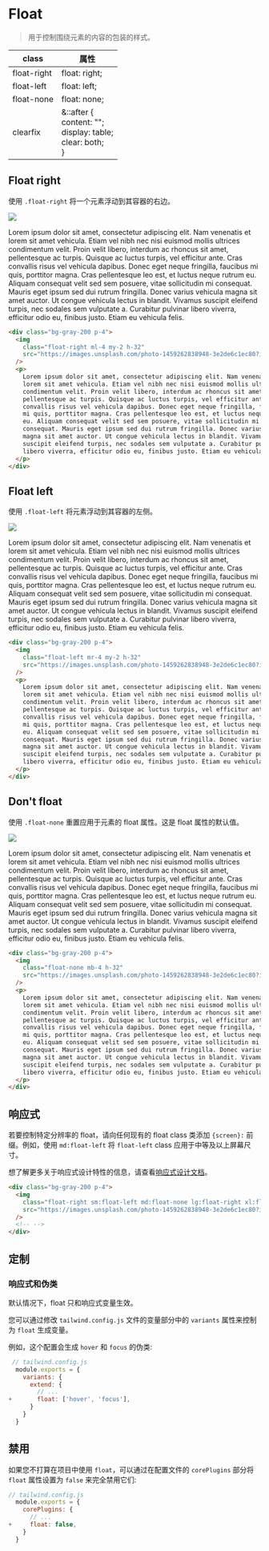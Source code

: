 # Float

> 用于控制围绕元素的内容的包装的样式。

| class        | 属性                                                                           |
| ------------ | ------------------------------------------------------------------------------ |
| float-right | float: right;                                                                  |
| float-left  | float: left;                                                                   |
| float-none  | float: none;                                                                   |
| clearfix    | &::after { <br/> content: ""; <br/> display: table; <br/> clear: both; <br/> } |

## Float right

使用 `.float-right` 将一个元素浮动到其容器的右边。

<div class="bg-gray-200 p-4">
  <img class="float-right ml-4 my-2 h-32" src="https://images.unsplash.com/photo-1459262838948-3e2de6c1ec80?ixlib=rb-1.2.1&ixid=eyJhcHBfaWQiOjEyMDd9&auto=format&fit=crop&w=800&q=80">
  <p>Lorem ipsum dolor sit amet, consectetur adipiscing elit. Nam venenatis et lorem sit amet vehicula. Etiam vel nibh nec nisi euismod mollis ultrices condimentum velit. Proin velit libero, interdum ac rhoncus sit amet, pellentesque ac turpis. Quisque ac luctus turpis, vel efficitur ante. Cras convallis risus vel vehicula dapibus. Donec eget neque fringilla, faucibus mi quis, porttitor magna. Cras pellentesque leo est, et luctus neque rutrum eu. Aliquam consequat velit sed sem posuere, vitae sollicitudin mi consequat. Mauris eget ipsum sed dui rutrum fringilla. Donec varius vehicula magna sit amet auctor. Ut congue vehicula lectus in blandit. Vivamus suscipit eleifend turpis, nec sodales sem vulputate a. Curabitur pulvinar libero viverra, efficitur odio eu, finibus justo. Etiam eu vehicula felis.</p>
</div>

```html
<div class="bg-gray-200 p-4">
  <img
    class="float-right ml-4 my-2 h-32"
    src="https://images.unsplash.com/photo-1459262838948-3e2de6c1ec80?ixlib=rb-1.2.1&ixid=eyJhcHBfaWQiOjEyMDd9&auto=format&fit=crop&w=800&q=80"
  />
  <p>
    Lorem ipsum dolor sit amet, consectetur adipiscing elit. Nam venenatis et
    lorem sit amet vehicula. Etiam vel nibh nec nisi euismod mollis ultrices
    condimentum velit. Proin velit libero, interdum ac rhoncus sit amet,
    pellentesque ac turpis. Quisque ac luctus turpis, vel efficitur ante. Cras
    convallis risus vel vehicula dapibus. Donec eget neque fringilla, faucibus
    mi quis, porttitor magna. Cras pellentesque leo est, et luctus neque rutrum
    eu. Aliquam consequat velit sed sem posuere, vitae sollicitudin mi
    consequat. Mauris eget ipsum sed dui rutrum fringilla. Donec varius vehicula
    magna sit amet auctor. Ut congue vehicula lectus in blandit. Vivamus
    suscipit eleifend turpis, nec sodales sem vulputate a. Curabitur pulvinar
    libero viverra, efficitur odio eu, finibus justo. Etiam eu vehicula felis.
  </p>
</div>
```

## Float left

使用 `.float-left` 将元素浮动到其容器的左侧。

<div class="bg-gray-200 p-4">
  <img class="float-left mr-4 my-2 h-32" src="https://images.unsplash.com/photo-1459262838948-3e2de6c1ec80?ixlib=rb-1.2.1&ixid=eyJhcHBfaWQiOjEyMDd9&auto=format&fit=crop&w=800&q=80">
  <p>Lorem ipsum dolor sit amet, consectetur adipiscing elit. Nam venenatis et lorem sit amet vehicula. Etiam vel nibh nec nisi euismod mollis ultrices condimentum velit. Proin velit libero, interdum ac rhoncus sit amet, pellentesque ac turpis. Quisque ac luctus turpis, vel efficitur ante. Cras convallis risus vel vehicula dapibus. Donec eget neque fringilla, faucibus mi quis, porttitor magna. Cras pellentesque leo est, et luctus neque rutrum eu. Aliquam consequat velit sed sem posuere, vitae sollicitudin mi consequat. Mauris eget ipsum sed dui rutrum fringilla. Donec varius vehicula magna sit amet auctor. Ut congue vehicula lectus in blandit. Vivamus suscipit eleifend turpis, nec sodales sem vulputate a. Curabitur pulvinar libero viverra, efficitur odio eu, finibus justo. Etiam eu vehicula felis.</p>
</div>

```html
<div class="bg-gray-200 p-4">
  <img
    class="float-left mr-4 my-2 h-32"
    src="https://images.unsplash.com/photo-1459262838948-3e2de6c1ec80?ixlib=rb-1.2.1&ixid=eyJhcHBfaWQiOjEyMDd9&auto=format&fit=crop&w=800&q=80"
  />
  <p>
    Lorem ipsum dolor sit amet, consectetur adipiscing elit. Nam venenatis et
    lorem sit amet vehicula. Etiam vel nibh nec nisi euismod mollis ultrices
    condimentum velit. Proin velit libero, interdum ac rhoncus sit amet,
    pellentesque ac turpis. Quisque ac luctus turpis, vel efficitur ante. Cras
    convallis risus vel vehicula dapibus. Donec eget neque fringilla, faucibus
    mi quis, porttitor magna. Cras pellentesque leo est, et luctus neque rutrum
    eu. Aliquam consequat velit sed sem posuere, vitae sollicitudin mi
    consequat. Mauris eget ipsum sed dui rutrum fringilla. Donec varius vehicula
    magna sit amet auctor. Ut congue vehicula lectus in blandit. Vivamus
    suscipit eleifend turpis, nec sodales sem vulputate a. Curabitur pulvinar
    libero viverra, efficitur odio eu, finibus justo. Etiam eu vehicula felis.
  </p>
</div>
```

## Don't float

使用 `.float-none` 重置应用于元素的 float 属性。这是 float 属性的默认值。

<div class="bg-gray-200 p-4">
  <img class="float-none mb-4 h-32" src="https://images.unsplash.com/photo-1459262838948-3e2de6c1ec80?ixlib=rb-1.2.1&ixid=eyJhcHBfaWQiOjEyMDd9&auto=format&fit=crop&w=800&q=80">
  <p>Lorem ipsum dolor sit amet, consectetur adipiscing elit. Nam venenatis et lorem sit amet vehicula. Etiam vel nibh nec nisi euismod mollis ultrices condimentum velit. Proin velit libero, interdum ac rhoncus sit amet, pellentesque ac turpis. Quisque ac luctus turpis, vel efficitur ante. Cras convallis risus vel vehicula dapibus. Donec eget neque fringilla, faucibus mi quis, porttitor magna. Cras pellentesque leo est, et luctus neque rutrum eu. Aliquam consequat velit sed sem posuere, vitae sollicitudin mi consequat. Mauris eget ipsum sed dui rutrum fringilla. Donec varius vehicula magna sit amet auctor. Ut congue vehicula lectus in blandit. Vivamus suscipit eleifend turpis, nec sodales sem vulputate a. Curabitur pulvinar libero viverra, efficitur odio eu, finibus justo. Etiam eu vehicula felis.</p>
</div>

```html
<div class="bg-gray-200 p-4">
  <img
    class="float-none mb-4 h-32"
    src="https://images.unsplash.com/photo-1459262838948-3e2de6c1ec80?ixlib=rb-1.2.1&ixid=eyJhcHBfaWQiOjEyMDd9&auto=format&fit=crop&w=800&q=80"
  />
  <p>
    Lorem ipsum dolor sit amet, consectetur adipiscing elit. Nam venenatis et
    lorem sit amet vehicula. Etiam vel nibh nec nisi euismod mollis ultrices
    condimentum velit. Proin velit libero, interdum ac rhoncus sit amet,
    pellentesque ac turpis. Quisque ac luctus turpis, vel efficitur ante. Cras
    convallis risus vel vehicula dapibus. Donec eget neque fringilla, faucibus
    mi quis, porttitor magna. Cras pellentesque leo est, et luctus neque rutrum
    eu. Aliquam consequat velit sed sem posuere, vitae sollicitudin mi
    consequat. Mauris eget ipsum sed dui rutrum fringilla. Donec varius vehicula
    magna sit amet auctor. Ut congue vehicula lectus in blandit. Vivamus
    suscipit eleifend turpis, nec sodales sem vulputate a. Curabitur pulvinar
    libero viverra, efficitur odio eu, finibus justo. Etiam eu vehicula felis.
  </p>
</div>
```

## 响应式

若要控制特定分辨率的 float，请向任何现有的 float class 类添加 `{screen}:` 前缀。例如，使用 `md:float-left` 将 `float-left` class 应用于中等及以上屏幕尺寸。

想了解更多关于响应式设计特性的信息，请查看[响应式设计文档](https://tailwindcss.com/docs/responsive-design)。

```html
<div class="bg-gray-200 p-4">
  <img
    class="float-right sm:float-left md:float-none lg:float-right xl:float-left m-2 h-32"
    src="https://images.unsplash.com/photo-1459262838948-3e2de6c1ec80?ixlib=rb-1.2.1&ixid=eyJhcHBfaWQiOjEyMDd9&auto=format&fit=crop&w=800&q=80"
  />
  <!-- -->
</div>
```

## 定制

### 响应式和伪类

默认情况下，float 只和响应式变量生效。

您可以通过修改 `tailwind.config.js` 文件的变量部分中的 `variants` 属性来控制为 `float` 生成变量。

例如，这个配置会生成 `hover` 和 `focus` 的伪类:

```js
 // tailwind.config.js
  module.exports = {
    variants: {
      extend: {
        // ...
+       float: ['hover', 'focus'],
      }
    }
  }
```

## 禁用

如果您不打算在项目中使用 `float`，可以通过在配置文件的 `corePlugins` 部分将 `float` 属性设置为 `false` 来完全禁用它们:

```js
// tailwind.config.js
  module.exports = {
    corePlugins: {
      // ...
+     float: false,
    }
  }
```
